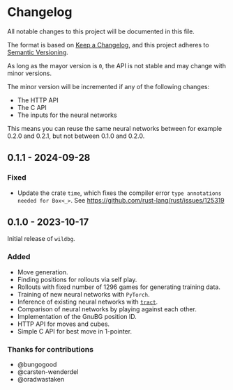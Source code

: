 # Changelog

All notable changes to this project will be documented in this file.

The format is based on [Keep a Changelog](https://keepachangelog.com/en/1.1.0/),
and this project adheres to [Semantic Versioning](https://semver.org/spec/v2.0.0.html).

As long as the mayor version is `0`, the API is not stable and may change with minor versions.

The minor version will be incremented if any of the following changes:

- The HTTP API
- The C API
- The inputs for the neural networks

This means you can reuse the same neural networks between for example 0.2.0 and 0.2.1, but not between 0.1.0 and 0.2.0.

## 0.1.1 - 2024-09-28

### Fixed

- Update the crate `time`, which fixes the compiler error `type annotations needed for Box<_>`.
  See https://github.com/rust-lang/rust/issues/125319

## 0.1.0 - 2023-10-17

Initial release of `wildbg`.

### Added

- Move generation.
- Finding positions for rollouts via self play.
- Rollouts with fixed number of 1296 games for generating training data.
- Training of new neural networks with `PyTorch`.
- Inference of existing neural networks with [`tract`](https://github.com/sonos/tract).
- Comparison of neural networks by playing against each other.
- Implementation of the GnuBG position ID.
- HTTP API for moves and cubes.
- Simple C API for best move in 1-pointer.

### Thanks for contributions

- @bungogood
- @carsten-wenderdel
- @oradwastaken
